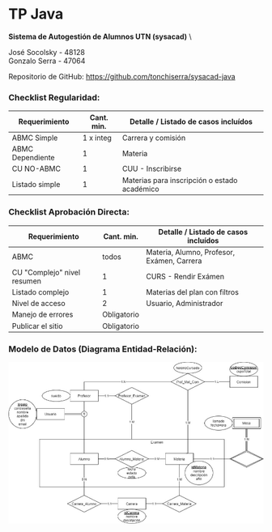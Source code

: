 # TP Java

**Sistema de Autogestión de Alumnos UTN (sysacad)** \

José Socolsky - 48128 \
Gonzalo Serra - 47064

Repositorio de GitHub: https://github.com/tonchiserra/sysacad-java

### Checklist Regularidad:
| Requerimiento  | Cant. min. | Detalle / Listado de casos incluídos |
| -------------  | ---------- | ------------------------------------ |
| ABMC Simple    | 1 x integ  | Carrera y comisión                   |
|ABMC Dependiente| 1          | Materia                              |
| CU NO-ABMC     | 1          | CUU - Inscribirse                    |
| Listado simple | 1          | Materias para inscripción o estado académico|

### Checklist Aprobación Directa:
| Requerimiento  | Cant. min. | Detalle / Listado de casos incluídos |
| -------------  | ---------- | ------------------------------------ |
| ABMC           | todos      | Materia, Alumno, Profesor, Exámen, Carrera|
| CU "Complejo" nivel resumen | 1 | CURS - Rendir Exámen             |
| Listado complejo | 1        | Materias del plan con filtros        |
| Nivel de acceso | 2         | Usuario, Administrador               |
| Manejo de errores | Obligatorio |                                  |
| Publicar el sitio | Obligatorio |                                  |

### Modelo de Datos (Diagrama Entidad-Relación):
![Diagrama Entidad-Relación](./der.jpg "Diagrama Entidad-Relación")
